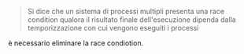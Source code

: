 > Si dice che un sistema di processi multipli presenta una race condition qualora il risultato finale dell'esecuzione dipenda dalla temporizzazione con cui vengono eseguiti i processi

è necessario eliminare la race condiotion.